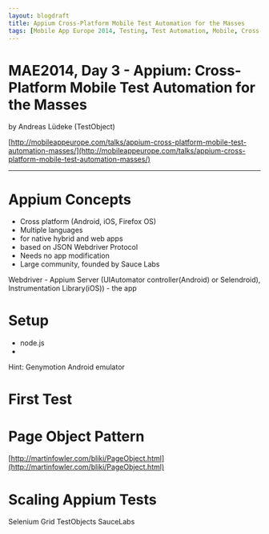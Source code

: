 ```yaml
---
layout: blogdraft
title: Appium Cross-Platform Mobile Test Automation for the Masses
tags: [Mobile App Europe 2014, Testing, Test Automation, Mobile, Cross-Platform]
---
```


MAE2014, Day 3 - Appium: Cross-Platform Mobile Test Automation for the Masses
===
by Andreas Lüdeke (TestObject) 

[http://mobileappeurope.com/talks/appium-cross-platform-mobile-test-automation-masses/](http://mobileappeurope.com/talks/appium-cross-platform-mobile-test-automation-masses/)

---
# Appium Concepts
* Cross platform (Android, iOS, Firefox OS)
* Multiple languages
* for native hybrid and web apps
* based on JSON Webdriver Protocol
* Needs no app modification
* Large community, founded by Sauce Labs

Webdriver - Appium Server (UIAutomator controller(Android) or Selendroid), Instrumentation Library(iOS)) - the app

# Setup
* node.js
* 

Hint: Genymotion Android emulator

# First Test
# Page Object Pattern

[http://martinfowler.com/bliki/PageObject.html](http://martinfowler.com/bliki/PageObject.html)

# Scaling Appium Tests

Selenium Grid
TestObjects
SauceLabs